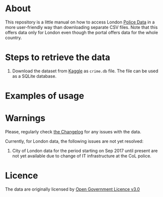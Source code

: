 # About
This repository is a little manual on how to access London [Police Data](https://data.police.uk/) in a more user-friendly way than downloading separate CSV files. Note that this offers data only for London even though the portal offers data for the whole country.

# Steps to retrieve the data

1. Download the dataset from [Kaggle](kaggle.com/jp2011/london-crime) as `crime.db` file. The file can be used as a SQLite database.


# Examples of usage


# Warnings
Please, regularly check [the Changelog](https://data.police.uk/changelog/) for any issues with the data.

Currently, for London data, the following issues are not yet resolved:
1. City of London data for the period starting on Sep 2017 until present are not yet available due to change of IT infrastructure at the CoL police.


# Licence
The data are originally licensed by [Open Government Licence v3.0](https://www.nationalarchives.gov.uk/doc/open-government-licence/version/3/)